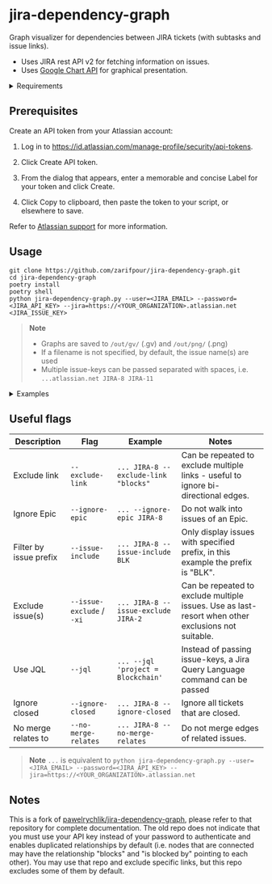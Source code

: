 # jira-dependency-graph

Graph visualizer for dependencies between JIRA tickets (with subtasks and issue links).

* Uses JIRA rest API v2 for fetching information on issues.
* Uses [Google Chart API](https://developers.google.com/chart/) for graphical presentation.

<details>
  <summary>Requirements</summary>

* Python 2.7+ or Python 3+
* [requests](http://docs.python-requests.org/en/master/)

</details>

## Prerequisites

Create an API token from your Atlassian account:

1. Log in to <https://id.atlassian.com/manage-profile/security/api-tokens>.

2. Click Create API token.

3. From the dialog that appears, enter a memorable and concise Label for your token and click Create.

4. Click Copy to clipboard, then paste the token to your script, or elsewhere to save.

Refer to [Atlassian support](https://support.atlassian.com/atlassian-account/docs/manage-api-tokens-for-your-atlassian-account/) for more information.

## Usage

```shell
git clone https://github.com/zarifpour/jira-dependency-graph.git
cd jira-dependency-graph
poetry install
poetry shell
python jira-dependency-graph.py --user=<JIRA_EMAIL> --password=<JIRA_API_KEY> --jira=https://<YOUR_ORGANIZATION>.atlassian.net <JIRA_ISSUE_KEY>
```

> **Note**
>
> * Graphs are saved to `/out/gv/` (.gv) and `/out/png/` (.png)
> * If a filename is not specified, by default, the issue name(s) are used
> * Multiple issue-keys can be passed separated with spaces, i.e. `...atlassian.net JIRA-8 JIRA-11`

<details>
  <summary>Examples</summary>

```shell
python jira-dependency-graph.py --user=daniel.zarifpour@simbachain.com --password=A11P22I33K44E55Y --jira=https://simbachain.atlassian.net BLK-899

Fetching BLK-899
BLK-899 <= is blocked by <= BLK-3853
BLK-899 <= is blocked by <= BLK-3968
BLK-899 <= is blocked by <= BLK-3126
BLK-899 <= is blocked by <= BLK-2977
Fetching BLK-3853
BLK-3853 => blocks => BLK-899
BLK-3853 <= relates to <= BLK-3968
Fetching BLK-3968
BLK-3968 => blocks => BLK-899
BLK-3968 => relates to => BLK-3853
Fetching BLK-3126
BLK-3126 => blocks => BLK-899
BLK-3126 => testing discovered => BLK-3571
Fetching BLK-3571
BLK-3571 <= discovered while testing <= BLK-3126
Fetching BLK-2977
BLK-2977 => blocks => BLK-899

Writing to /path/to/jira-dependency-graph/out/gv/BLK-899.gv
Writing to /path/to/jira-dependency-graph/out/png/BLK-899.png
```

---

![Example graph](examples/issue_graph_complex.png)

</details>

## Useful flags

| Description       | Flag                      | Example     | Notes       |
| -----------       | -----------               | ----------- | ----------- |
| Exclude link      | `--exclude-link`          | `... JIRA-8 --exclude-link "blocks"` | Can be repeated to exclude multiple links - useful to ignore bi-directional edges.     |
| Ignore Epic       | `--ignore-epic`           | `... --ignore-epic JIRA-8` | Do not walk into issues of an Epic.  |
| Filter by issue prefix  | `--issue-include`   | `... JIRA-8 --issue-include BLK`  | Only display issues with specified prefix, in this example the prefix is "BLK". |
| Exclude issue(s)  | `--issue-exclude` / `-xi` | `... JIRA-8 --issue-exclude JIRA-2` | Can be repeated to exclude multiple issues. Use as last-resort when other exclusions not suitable.  |
| Use JQL           | `--jql` | `... --jql 'project = Blockchain'` | Instead of passing issue-keys, a Jira Query Language command can be passed
| Ignore closed     | `--ignore-closed`         | `... JIRA-8 --ignore-closed` | Ignore all tickets that are closed. |
| No merge relates to  | `--no-merge-relates`      | `... JIRA-8 --no-merge-relates` | Do not merge edges of related issues. |

> **Note**
> `...` is equivalent to `python jira-dependency-graph.py --user=<JIRA_EMAIL> --password=<JIRA_API_KEY> --jira=https://<YOUR_ORGANIZATION>.atlassian.net`

## Notes

This is a fork of [pawelrychlik/jira-dependency-graph](https://github.com/pawelrychlik/jira-dependency-graph), please refer to that repository for complete documentation. The old repo does not indicate that you must use your API key instead of your password to authenticate and enables duplicated relationships by default (i.e. nodes that are connected may have the relationship "blocks" and "is blocked by" pointing to each other). You may use that repo and exclude specific links, but this repo excludes some of them by default.
